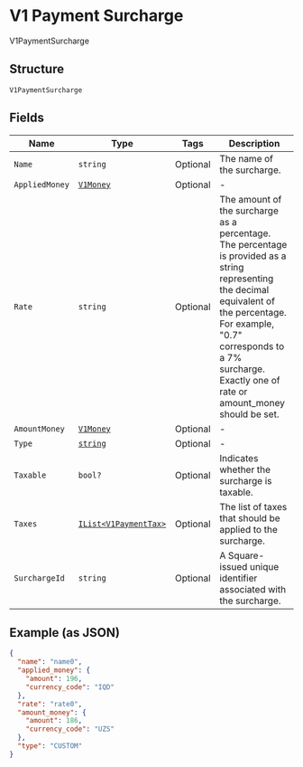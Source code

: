 
# V1 Payment Surcharge

V1PaymentSurcharge

## Structure

`V1PaymentSurcharge`

## Fields

| Name | Type | Tags | Description |
|  --- | --- | --- | --- |
| `Name` | `string` | Optional | The name of the surcharge. |
| `AppliedMoney` | [`V1Money`](../../doc/models/v1-money.md) | Optional | - |
| `Rate` | `string` | Optional | The amount of the surcharge as a percentage. The percentage is provided as a string representing the decimal equivalent of the percentage. For example, "0.7" corresponds to a 7% surcharge. Exactly one of rate or amount_money should be set. |
| `AmountMoney` | [`V1Money`](../../doc/models/v1-money.md) | Optional | - |
| `Type` | [`string`](../../doc/models/v1-payment-surcharge-type.md) | Optional | - |
| `Taxable` | `bool?` | Optional | Indicates whether the surcharge is taxable. |
| `Taxes` | [`IList<V1PaymentTax>`](../../doc/models/v1-payment-tax.md) | Optional | The list of taxes that should be applied to the surcharge. |
| `SurchargeId` | `string` | Optional | A Square-issued unique identifier associated with the surcharge. |

## Example (as JSON)

```json
{
  "name": "name0",
  "applied_money": {
    "amount": 196,
    "currency_code": "IQD"
  },
  "rate": "rate0",
  "amount_money": {
    "amount": 186,
    "currency_code": "UZS"
  },
  "type": "CUSTOM"
}
```

